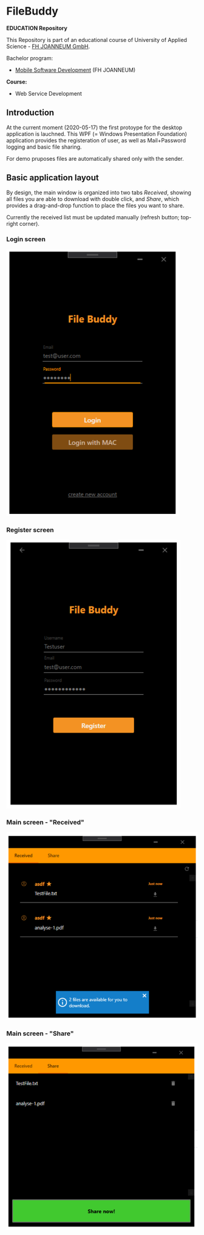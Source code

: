 
# FileBuddy
**EDUCATION Repository**

This Repository is part of an educational course of University of Applied Science -  [FH JOANNEUM GmbH](https://www.fh-joanneum.at/iit).

Bachelor program:

-   [Mobile Software Development]([https://www.fh-joanneum.at/mobile-software-development/bachelor/](https://www.fh-joanneum.at/mobile-software-development/bachelor/))  (FH JOANNEUM)

**Course:**

-  Web Service Development

## Introduction
At the current moment (2020-05-17) the first protoype for the desktop application is lauchned. This WPF (= Windows Presentation Foundation) application provides the registeration of user, as well as Mail+Password logging and basic file sharing.

For demo pruposes files are automatically shared only with the sender.

## Basic application layout
By design, the main window is organized into two tabs *Received*, showing all files you are able to download with double click, and *Share*, which provides a drag-and-drop function to place the files you want to share.

Currently the received list must be updated manually (refresh button; top-right corner).

### Login screen
![Login screen](../images/login-screen.PNG)

### Register screen
![Register screen](../images/register-screen.PNG)

### Main screen - "Received"
![Main screen](../images/received-screen-with-files.PNG)

### Main screen - "Share"
![Main screen](../images/share-screen-with-files.PNG)
